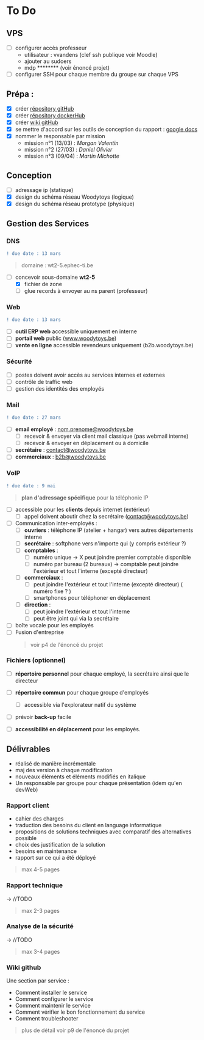 # To Do 

## VPS
 - [ ] configurer accès professeur 
    * utilisateur : vvandens (clef ssh publique voir Moodle) 
    * ajouter au sudoers 
    * mdp ******** (voir énoncé projet)
 - [ ] configurer SSH pour chaque membre du groupe sur chaque VPS 

## Prépa :
- [X] créer [répository gitHub](https://github.com/MMichotte/Projet-SystemAdmin)
- [X] créer [répository dockerHub](https://hub.docker.com/repositories) 
- [X] créer [wiki gitHub](https://github.com/MMichotte/Projet-SystemAdmin/wiki)
- [X] se mettre d'accord sur les outils de conception du rapport : [google docs](https://drive.google.com/drive/u/0/folders/1KsQfME9SijyddRHVL8zuym6rgmoJ9-3d)
- [X] nommer le responsable par mission 
    - mission n°1 (13/03) : _Morgan Valentin_
    - mission n°2 (27/03) : _Daniel Olivier_
    - mission n°3 (09/04) : _Martin Michotte_

## Conception 
- [ ] adressage ip (statique)
- [x] design du schéma réseau Woodytoys (logique)
- [x] design du schéma réseau prototype (physique)

## Gestion des Services

### DNS 
```diff
! due date : 13 mars 
```
> domaine : wt2-5.ephec-ti.be
- [ ] concevoir sous-domaine __wt2-5__
  - [x] fichier de zone
  - [ ] glue records à envoyer au ns parent (professeur) 

### Web
```diff
! due date : 13 mars 
```
- [ ] __outil ERP web__ accessible uniquement en interne 
- [ ] __portail web__ public (www.woodytoys.be)
- [ ] __vente en ligne__ accessible revendeurs uniquement (b2b.woodytoys.be)

### Sécurité
- [ ] postes doivent avoir accès au services internes et externes
- [ ] contrôle de traffic web 
- [ ] gestion des identités des employés

### Mail
```diff
! due date : 27 mars 
```
- [ ] __email employé__ : nom.prenome@woodytoys.be
  - [ ] recevoir & envoyer via client mail classique (pas webmail interne) 
  - [ ] recevoir & envoyer en déplacement ou à domicile 
- [ ] __secrétaire__ : contact@woodytoys.be
- [ ] __commerciaux__ : b2b@woodytoys.be

### VoIP
```diff
! due date : 9 mai 
```
> __plan d'adressage spécifique__ pour la téléphonie IP
- [ ] accessible pour les __clients__ depuis internet (extérieur) 
    - [ ] appel doivent aboutir chez la secrétaire (contact@woodytoys.be) 
- [ ] Communication inter-employés :
  - [ ] __ouvriers__ : téléphone IP (atelier + hangar) vers autres départements interne
  - [ ] __secrétaire__ : softphone vers n'importe qui (y compris extérieur ?)
  - [ ] __comptables__ : 
    - [ ] numéro unique -> X peut joindre premier comptable disponible  
    - [ ] numéro par bureau (2 bureaux) -> comptable peut joindre l'extérieur et tout l'interne (excepté directeur)
  - [ ] __commerciaux__ : 
    - [ ] peut joindre l'extérieur et tout l'interne (excepté directeur) ( numéro fixe ? )
    - [ ] smartphones pour téléphoner en déplacement 
  - [ ] __direction__ : 
    - [ ] peut joindre l'extérieur et tout l'interne
    - [ ] peut être joint qui via la secrétaire 
- [ ] boîte vocale pour les employés 
- [ ] Fusion d'entreprise 
    > voir p4 de l'énoncé du projet

### Fichiers (optionnel)
- [ ] __répertoire personnel__ pour chaque employé, la secrétaire ainsi que le directeur
- [ ] __répertoire commun__ pour chaque groupe d'employés
  - [ ] accessible via l'explorateur natif du système 
- [ ] prévoir __back-up__ facile 
- [ ] __accessibilité en déplacement__ pour les employés. 


## Délivrables   
* réalisé de manière incrémentale 
* maj des version à chaque modification
* nouveaux éléments et éléments modifiés en italique 
* Un responsable par groupe pour chaque présentation (idem qu'en devWeb)

### Rapport client 
* cahier des charges 
* traduction des besoins du client en language informatique 
* propositions de solutions techniques avec comparatif des alternatives possible 
* choix des justification de la solution
* besoins en maintenance 
* rapport sur ce qui a été déployé 
> max 4-5 pages

### Rapport technique 
-> //TODO  
> max 2-3 pages 

### Analyse de la sécurité 
-> //TODO
> max 3-4 pages

### Wiki github 
Une section par service :
* Comment installer le service
* Comment configurer le service
* Comment maintenir le service 
* Comment vérifier le bon fonctionnement du service 
* Comment troubleshooter 
> plus de détail voir p9 de l'énoncé du projet
